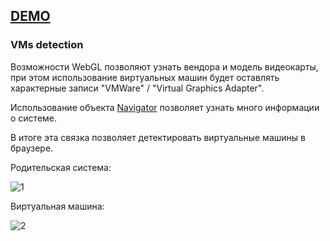 ## [DEMO](https://diananeumann.github.io/JS-VM-Detection/index.html)

### VMs detection

Возможности WebGL позволяют узнать вендора и модель видеокарты, при этом использование виртуальных машин будет оставлять характерные записи "VMWare" / "Virtual Graphics Adapter".

Использование объекта [Navigator](https://developer.mozilla.org/en-US/docs/Web/API/Navigator) позволяет узнать много информации о системе.

В итоге эта связка позволяет детектировать виртуальные машины в браузере.

Родительская система:

![1](https://user-images.githubusercontent.com/56086653/111825831-0100dc80-88f9-11eb-9a9a-2f63489ee2c7.PNG)


Виртуальная машина:

![2](https://user-images.githubusercontent.com/56086653/111825927-1c6be780-88f9-11eb-9f60-99e6ea3a6a5d.jpg)

